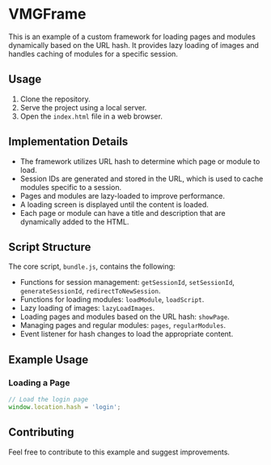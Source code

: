 # VMGFrame

This is an example of a custom framework for loading pages and modules dynamically based on the URL hash. It provides lazy loading of images and handles caching of modules for a specific session.

## Usage

1. Clone the repository.
2. Serve the project using a local server.
3. Open the `index.html` file in a web browser.

## Implementation Details

- The framework utilizes URL hash to determine which page or module to load.
- Session IDs are generated and stored in the URL, which is used to cache modules specific to a session.
- Pages and modules are lazy-loaded to improve performance.
- A loading screen is displayed until the content is loaded.
- Each page or module can have a title and description that are dynamically added to the HTML.

## Script Structure

The core script, `bundle.js`, contains the following:

- Functions for session management: `getSessionId`, `setSessionId`, `generateSessionId`, `redirectToNewSession`.
- Functions for loading modules: `loadModule`, `loadScript`.
- Lazy loading of images: `lazyLoadImages`.
- Loading pages and modules based on the URL hash: `showPage`.
- Managing pages and regular modules: `pages`, `regularModules`.
- Event listener for hash changes to load the appropriate content.

## Example Usage

### Loading a Page

```javascript
// Load the login page
window.location.hash = 'login';
```
## Contributing

Feel free to contribute to this example and suggest improvements.

